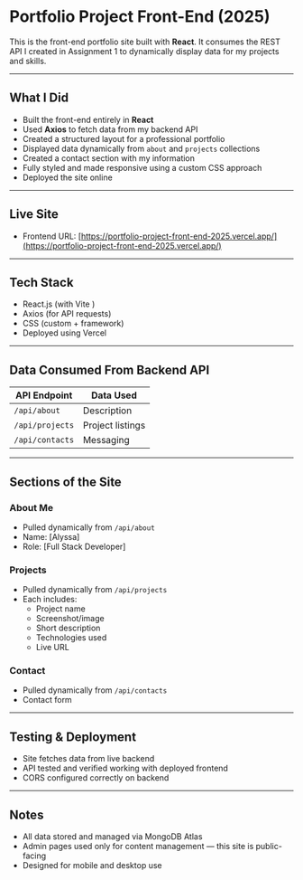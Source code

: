 # Portfolio Project Front-End (2025)

This is the front-end portfolio site built with **React**. It consumes the REST API I created in Assignment 1 to dynamically display data for my projects and skills.

---

## What I Did

- Built the front-end entirely in **React**
- Used **Axios** to fetch data from my backend API
- Created a structured layout for a professional portfolio
- Displayed data dynamically from `about` and `projects` collections
- Created a contact section with my information
- Fully styled and made responsive using a custom CSS approach
- Deployed the site online 

---

## Live Site

- Frontend URL: [https://portfolio-project-front-end-2025.vercel.app/](https://portfolio-project-front-end-2025.vercel.app/)

---

## Tech Stack

- React.js (with Vite )
- Axios (for API requests)
- CSS (custom + framework)
- Deployed using Vercel

---

## Data Consumed From Backend API

| API Endpoint         | Data Used           |
|----------------------|---------------------|
| `/api/about`         |   Description       |
| `/api/projects`      |   Project listings  |
| `/api/contacts`      |   Messaging         |

---

## Sections of the Site

### About Me
- Pulled dynamically from `/api/about`
- Name: [Alyssa]
- Role: [Full Stack Developer]

### Projects
- Pulled dynamically from `/api/projects`
- Each includes:
  - Project name
  - Screenshot/image
  - Short description
  - Technologies used
  - Live URL 

### Contact
- Pulled dynamically from `/api/contacts`
- Contact form 

---

## Testing & Deployment

- Site fetches data from live backend
- API tested and verified working with deployed frontend
- CORS configured correctly on backend

---

## Notes

- All data stored and managed via MongoDB Atlas
- Admin pages used only for content management — this site is public-facing
- Designed for mobile and desktop use
